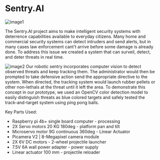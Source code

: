 # Sentry.AI
![image1](images/sideviewjpg)


The Sentry.AI project aims to make intelligent security systems with deterrence capabilities available to everyday citizens.
Many home and commercial security systems can detect intruders and send alerts, but in many cases law enforcement cant't arrive before some damage is already done. To address this issue we created a system that can surveil, detect, and deter threats in real time.

![image2](images/sideviewjpg)
Our robotic sentry incorporates computer vision to detect observed threats and keep tracking them. The administrator would then be prompted to take defensive action send the appropriate directive to the system. When directed, the tracking system would launch rubber pellets or other non-lethals at the threat until it left the area. To demonstrate this concept in our prototype, we used an OpenCV color detection model to easily distinguish threats as blue colored targets and safely tested the track-and-target system using ping pong balls. 


Key Parts Used: 

- Raspberry pi 4b+ single board computer - processing
- 2X Servo motors 20 KG 180deg - platform pan and tilt
- Microservo motor 9G continuous 360deg - Linear Actuator  
- Picamera V2 | 8-Megapixel camera module
- 2X 6V DC motors - 2-wheel projectile launcher
- 7.5V 6A wall power adapter - power supply
- Linear actuator 100 mm - projectile reloader

